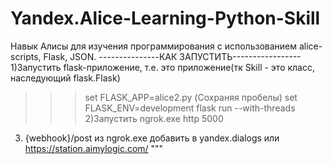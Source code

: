 # Yandex.Alice-Learning-Python-Skill
Навык Алисы для изучения программирования с использованием alice-scripts, Flask, JSON.
---------------КАК ЗАПУСТИТЬ-----------------
1)Запустить flask-приложение, т.е. это приложение(тк Skill - это класс, наследующий flask.Flask)
>>> set FLASK_APP=alice2.py    (Сохраняя пробелы)
>>> set FLASK_ENV=development
>>> flask run --with-threads
2)Запустить ngrok.exe http 5000 
3) {webhook}/post из ngrok.exe добавить в yandex.dialogs или https://station.aimylogic.com/
"""
